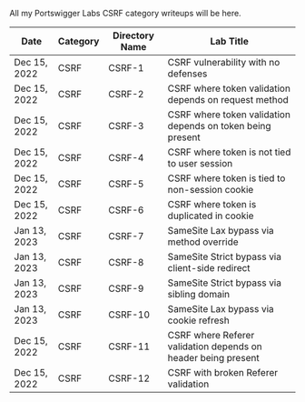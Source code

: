 All my Portswigger Labs CSRF category writeups will be here.

Date	 	  | Category            | Directory Name | Lab Title
--------------|---------------------|----------------|----------------------
Dec 15, 2022  | CSRF                | CSRF-1         | CSRF vulnerability with no defenses
Dec 15, 2022  | CSRF                | CSRF-2         | CSRF where token validation depends on request method
Dec 15, 2022  | CSRF                | CSRF-3         | CSRF where token validation depends on token being present
Dec 15, 2022  | CSRF                | CSRF-4         | CSRF where token is not tied to user session
Dec 15, 2022  | CSRF                | CSRF-5         | CSRF where token is tied to non-session cookie
Dec 15, 2022  | CSRF                | CSRF-6         | CSRF where token is duplicated in cookie
Jan 13, 2023  | CSRF                | CSRF-7         | SameSite Lax bypass via method override
Jan 13, 2023  | CSRF                | CSRF-8         | SameSite Strict bypass via client-side redirect
Jan 13, 2023  | CSRF                | CSRF-9         | SameSite Strict bypass via sibling domain
Jan 13, 2023  | CSRF                | CSRF-10        | SameSite Lax bypass via cookie refresh
Dec 15, 2022  | CSRF                | CSRF-11        | CSRF where Referer validation depends on header being present
Dec 15, 2022  | CSRF                | CSRF-12        | CSRF with broken Referer validation